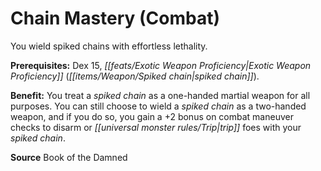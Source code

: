 ﻿---
cssclass: [feats]

---
# Chain Mastery (Combat)

You wield spiked chains with effortless lethality.

**Prerequisites:** Dex 15, _[[feats/Exotic Weapon Proficiency|Exotic Weapon Proficiency]]_ (_[[items/Weapon/Spiked chain|spiked chain]]_).

**Benefit:** You treat a _spiked chain_ as a one-handed martial weapon for all purposes. You can still choose to wield a _spiked chain_ as a two-handed weapon, and if you do so, you gain a +2 bonus on combat maneuver checks to disarm or _[[universal monster rules/Trip|trip]]_ foes with your _spiked chain_.

**Source** Book of the Damned
